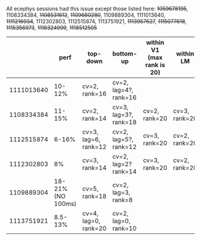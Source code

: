 All ecephys sessions had this issue except those listed here: ~~1059678195~~, 1108334384, ~~1108531612~~, ~~1109680280~~, 1109889304, 1111013640, ~~1111216934~~, 1112302803, 1112515874, 1113751921, ~~1113957627~~, ~~1115077618~~, ~~1115356973~~, ~~1118324999~~, ~~1118512505~~

|            | perf              | top-down             | bottom-up             | within V1 (max rank is 20) | within LM     |
| ---------- | ----------------- | -------------------- | --------------------- | -------------------------- | ------------- |
| 1111013640 | 10-12%            | cv=2, rank=16        | cv=2, lag=4?, rank=16 |                            |               |
| 1108334384 | 11-15%            | cv=2, rank=14        | cv=3, lag=3?, rank=18 | cv=2, rank=20              | cv=3, rank=20 |
| 1112515874 | 6-16%             | cv=3, lag=6, rank=12 | cv=2, lag=5?, rank=12 | cv=3, rank=20              | cv=2, rank=20 |
| 1112302803 | 8%                | cv=3, rank=14        | cv=2, lag=2? rank=14  | cv=3, rank=20              | cv=2, rank=20 |
| 1109889304 | 18-21% (NO 100ms) | cv=5, rank=18        | cv=2, lag=3, rank=8   |                            |               |
| 1113751921 | 8.5-13%           | cv=4, lag=0, rank=20 | cv=2, lag=0, rank=10  |                            |               |


